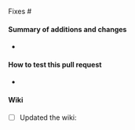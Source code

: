 <!-- The issue that is fixed by this PR, if applicable: -->
Fixes #

#### Summary of additions and changes

* 

#### How to test this pull request

* 

#### Wiki

<!-- Add link to updated wiki page -->
- [ ] Updated the wiki: